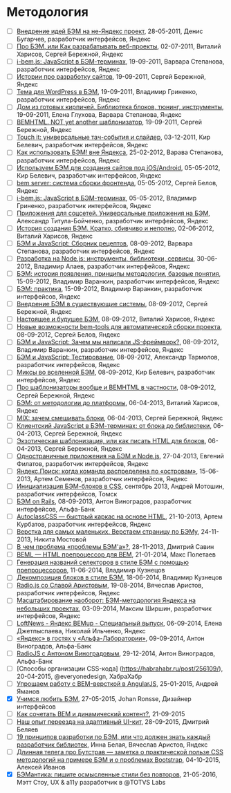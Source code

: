 # Методология
* [ ] [Внедрение идей БЭМ на не-Яндекс проект](https://events.yandex.ru/lib/talks/235/), 28-05-2011, Денис Бугарчев, разработчик интерфейсов, Яндекс
* [ ] [Про БЭМ, или Как разрабатывать веб-проекты](https://events.yandex.ru/lib/talks/217/), 02-07-2011, Виталий Харисов, Сергей Бережной, Яндекс
* [ ] [i-bem.js: JavaScript в БЭМ-терминах](https://events.yandex.ru/lib/talks/44/), 19-09-2011, Варвара Степанова, разработчик интерфейсов, Яндекс
* [ ] [Истории про разработку сайтов](https://events.yandex.ru/lib/talks/33/), 19-09-2011, Сергей Бережной, Яндекс
* [ ] [Тема для WordPress в БЭМ](https://events.yandex.ru/lib/talks/40/), 19-09-2011, Владимир Гриненко, разработчик интерфейсов, Яндекс
* [ ] [Дом из готовых кирпичей. Библиотека блоков, тюнинг, инструменты](https://events.yandex.ru/lib/talks/41/), 19-09-2011, Елена Глухова, Варвара Степанова, Яндекс
* [ ] [BEMHTML. NOT yet another шаблонизатор](https://events.yandex.ru/lib/talks/43/), 19-09-2011, Сергей Бережной, Яндекс
* [ ] [Touch it: универсальные тач-события и слайдер](https://events.yandex.ru/lib/talks/165/), 03-12-2011, Кир Белевич, разработчик интерфейсов, Яндекс
* [ ] [Как использовать БЭМ! вне Яндекса](https://events.yandex.ru/lib/talks/151/), 25-02-2012, Варава Степанова, разработчик интерфейсов, Яндекс
* [ ] [Используем БЭМ для создания сайтов под iOS/Android](https://events.yandex.ru/lib/talks/121/), 05-05-2012, Кир Белевич, разработчик интерфейсов, Яндекс
* [ ] [bem server: система сборки фронтенда](https://events.yandex.ru/lib/talks/118/), 05-05-2012, Сергей Белов, Яндекс
* [ ] [i-bem.js: JavaScript в БЭМ-терминах](https://events.yandex.ru/lib/talks/120/), 05-05-2012, Владимир Гриненко, разработчик интерфейсов, Яндекс
* [ ] [Приложения для соцсетей. Универсальные приложения на БЭМ](https://events.yandex.ru/lib/talks/117/), Александр Титула-Бойченко, разработчик интерфейсов, Яндекс
* [ ] [История создания БЭМ. Кратко, сбивчиво и неполно](https://events.yandex.ru/lib/talks/95/), 02-06-2012, Виталий Харисов, Яндекс
* [ ] [БЭМ и JavaScript: Сборник рецептов](https://events.yandex.ru/lib/talks/324/), 08-09-2012, Варвара Степанова, разработчик интерфейсов, Яндекс
* [ ] [Разработка на Node.js: инструменты, библиотеки, сервисы](https://events.yandex.ru/lib/talks/437/), 30-06-2012, Владимир Алаев, разработчик интерфейсов, Яндекс
* [ ] [БЭМ: история появления, принципы методологии, базовые понятия](https://events.yandex.ru/lib/talks/544/), 15-09-2012, Владимир Варанкин, разработчик интерфейсов, Яндекс
* [ ] [БЭМ: практика](https://events.yandex.ru/lib/talks/545/), 15-09-2012, Владимир Варанкин, разработчик интерфейсов, Яндекс
* [ ] [Внедрение БЭМ в существующие системы](https://events.yandex.ru/lib/talks/330/), 08-09-2012, Сергей Бережной, Яндекс
* [ ] [Настоящее и будущее БЭМ](https://events.yandex.ru/lib/talks/320/), 08-09-2012, Виталий Харисов, Яндекс
* [ ] [Новые возможности bem-tools для автоматической сборки проекта](https://events.yandex.ru/lib/talks/321/), 08-09-2012, Сергей Белов, Яндекс
* [ ] [БЭМ и JavaScript: Зачем мы написали JS-фреймворк?](https://events.yandex.ru/lib/talks/323/), 08-09-2012, Владимир Варанкин, разработчик интерфейсов, Яндекс
* [ ] [БЭМ и JavaScript: Тестирование](https://events.yandex.ru/lib/talks/326/), 08-09-2012, Александр Тармолов, разработчик интерфейсов, Яндекс
* [ ] [Миксы во вселенной БЭМ](https://events.yandex.ru/lib/talks/327/), 08-09-2012, Кир Белевич, разработчик интерфейсов, Яндекс
* [ ] [Про шаблонизаторы вообще и BEMHTML в частности](https://events.yandex.ru/lib/talks/329/), 08-09-2012, Сергей Бережной, Яндекс
* [ ] [БЭМ: от методологии до платформы](https://events.yandex.ru/lib/talks/686/), 06-04-2013, Виталий Харисов, Яндекс
* [ ] [MIX: зачем смешивать блоки](https://events.yandex.ru/lib/talks/856/), 06-04-2013, Сергей Бережной, Яндекс
* [ ] [Клиентский JavaScript в БЭМ-терминах: от блока до библиотеки](https://events.yandex.ru/lib/talks/689/), 06-04-2013, Сергей Бережной, Яндекс
* [ ] [Экзотическая шаблонизация, или как писать HTML для блоков](https://events.yandex.ru/lib/talks/690/), 06-04-2013, Сергей Бережной, Яндекс
* [ ] [Одностраничные приложения на БЭМ и Node.js](https://events.yandex.ru/lib/talks/840/), 27-04-2013, Евгений Филатов, разработчик интерфейсов, Яндекс
* [ ] [Яндекс.Поиск: когда команда распределена по «островам»](https://events.yandex.ru/lib/talks/939/), 15-06-2013, Артем Семенов, разработчик интерфейсов, Яндекс
* [ ] [Инициализация БЭМ-блоков в CSS](http://htmlhero.ru/post/53203739553/inicializacija-bem-blokov-v-css), сентябрь 2013, Андрей Мотошин, разработчик интерфейсов, Томск
* [ ] [БЭМ on Rails](https://habrahabr.ru/post/192972/), 08-09-2013, Антон Виноградов, разработчик интерфейсов, Альфа-Банк
* [ ] [AutoclassCSS — быстрый каркас на основе HTML](https://habrahabr.ru/post/198420/), 21-10-2013, Артем Курбатов, разработчик интерфейсов, Яндекс
* [ ] [Верстка для самых маленьких. Верстаем страницу по БЭМу](https://habrahabr.ru/post/203440/), 24-11-2013, Никита Мостовой
* [ ] [В чем проблема «проблемы БЭМ'а»?](https://habrahabr.ru/post/203994/), 28-11-2013, Дмитрий Савин
* [ ] [BEML — HTML препроцессор для BEM](https://zenwalker.me/blog/html-preprocessor-for-bem), 21-01-2014, Макс Полетаев
* [ ] [Генерация названий селекторов в стиле БЭМ с помощью препроцессоров](https://noteskeeper.ru/1139/), 11-06-2014, Владимир Кузнецов
* [ ] [Декомпозиция блоков в стиле БЭМ](https://noteskeeper.ru/1143/), 18-06-2014, Владимир Кузнецов
* [ ] [Radio.js со Славой Аристовым](http://radiojs.ru/2014/08/radiojs-3/), 19-08-2014, Вячеслав Аристов, разработчик интерфейсов, Яндекс
* [ ] [Масштабирование наоборот: БЭМ-методология Яндекса на небольших проектах](https://habrahabr.ru/company/yandex/blog/234905/), 03-09-2014, Максим Ширшин, разработчик интерфейсов, Яндекс
* [ ] [LoftNews - Яндекс BEMup - Специальный выпуск](https://www.youtube.com/watch?v=BDqJYX3ZzcE), 06-09-2014, Елена Джетпыспаева, Николай Ильченко, Яндекс
* [ ] [«Яндекс» в гостях у «Альфа-Лаборатории»](https://habrahabr.ru/company/alfa/blog/235853/), 09-09-2014, Антон Виноградов, Альфа-Банк
* [ ] [RadioJS с Антоном Виноградовым](https://radiojs.ru/2014/12/radiojs-14/), 29-12-2014, Антон Виноградов, Альфа-Банк
* [ ] [Способы организации CSS-кода] (https://habrahabr.ru/post/256109/), 20-04-2015, @everyonedesign, ХабраХабр
* [ ] [Упрощаем работу с BEM-версткой в AngularJS](http://tenphi.me/angular-bem/), 25-01-2015, Андрей Яманов
* [x] [Учимся любить БЭМ](https://css-tricks.com/bem-101/), 27-05-2015, Johan Ronsse, Дизайнер интерфейсов
* [ ] [Как сочетать BEM и динамический контент?](https://toster.ru/q/250541), 21-09-2015
* [ ] [Наш опыт переезда на адаптивный UI-кит](https://habrahabr.ru/company/mailru/blog/256869/), 28-09-2015, Дмитрий Беляев
* [ ] [19 принципов разработки по БЭМ, или что должен знать каждый разработчик библиотек](https://habrahabr.ru/company/yandex/blog/267875/), Инна Белая, Вячеслав Аристов, Яндекс
* [ ] [Длинная телега про Бутстрав — заметка о практической пользе CSS методологий на примере БЭМ и о проблемах Bootstrap](https://gist.github.com/iAdramelk/d328b73c72cab92ef95f#Зачем-нужны-методологии), 04-10-2015, Алексей Иванов
* [x] [БЭМантика: пишите осмысленные стили без повторов](http://css-live.ru/articles/bemantika-pishite-osmyslennye-stili-bez-povtorov.html), 21-05-2016, Мэтт Стоу, UX & a11y разработчик в @TOTVS Labs
